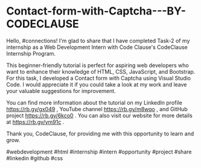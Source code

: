 # Contact-form-with-Captcha---BY-CODECLAUSE

Hello, #connections!
I'm glad to share that I have completed Task-2 of my internship as a Web Development Intern with Code Clause's CodeClause Internship Program.

This beginner-friendly tutorial is perfect for aspiring web developers who want to enhance their knowledge of HTML, CSS, JavaScript, and Bootstrap.
For this task, I developed a  Contact form with Captcha using Visual Studio Code. I would appreciate it if you could take a look at my work and leave your valuable suggestions for improvement.

You can find more information about the tutorial on my LinkedIn profile https://rb.gy/gx049
, YouTube channel https://rb.gy/m8wqo
, and GitHub project https://rb.gy/6kco0
. You can also visit our website for more details at https://rb.gy/ym91c
.

Thank you, CodeClause, for providing me with this opportunity to learn and grow.

#webdevelopment #html #internship #intern #opportunity #project #share #linkedin #github #css
